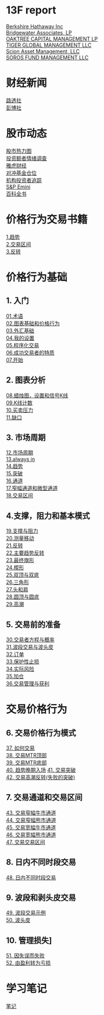 # 13F report
[Berkshire Hathaway Inc](https://13f.info/manager/0001067983-berkshire-hathaway-inc)   
[Bridgewater Associates, LP](https://13f.info/manager/0001350694-bridgewater-associates-lp)    
[OAKTREE CAPITAL MANAGEMENT LP](https://13f.info/manager/0000949509-oaktree-capital-management-lp)   
[TIGER GLOBAL MANAGEMENT LLC](https://13f.info/manager/0001167483-tiger-global-management-llc)   
[Scion Asset Management, LLC](https://13f.info/manager/0001649339-scion-asset-management-llc)   
[SOROS FUND MANAGEMENT LLC](https://13f.info/manager/0001029160-soros-fund-management-llc)   

# 财经新闻
[路透社](https://www.reuters.com/world/china/)   
[彭博社](https://www.bloomberg.com/asia)   
# 股市动态
[股市热力图](https://finviz.com/map.ashx?t=sec_all)   
[投资额者情绪调查](https://en.macromicro.me/charts/20828/us-aaii-sentimentsurvey)   
[雅虎财经](https://tw.stock.yahoo.com/)   
[对冲基金仓位](https://hedgefollow.com/)    
[机构投资者追踪](https://www.dataroma.com/m/home.php)    
[S&P Emini](https://www.brookstradingcourse.com/tag/sp-emini/)   
[百科全书](https://docs.google.com/spreadsheets/d/1RDhrocZUlO76QSZOLnyeu2TbZcrqImKIVEBeuhjHWoI/edit?usp=drivesdk)  

# 价格行为交易书籍
[1.趋势](https://docs.google.com/document/d/1BKnvKOdRi90gGgASmvyTrwTmsZhuxxQ5MW7H6-EKcGE/edit?usp=sharing)  
[2.交易区间](https://docs.google.com/document/d/1Hj0wCxLwDnYfNbXVVenUjdOKDJQUoXbKLi5Vt43Wi_E/edit?usp=sharing)  
[3.反转](https://docs.google.com/document/d/14WkI3n9gN4iBAdz1UYbrabPmSilLU9-GYrRZvsymdRU/edit?usp=sharing)  

# 价格行为基础
## 1. 入门
[01.术语]()  
[02.图表基础和价格行为]()  
[03.外汇基础]()  
[04.我的设置]()   
[05.程序化交易]()  
[06.成功交易者的特质]()  
[07.开始]()  
## 2. 图表分析
[08.蜡烛图，设置和信号K线]()  
[09.K线计数](https://docs.google.com/document/d/1Q_OCeb-HOp385e2gJRWyDfeluq277maPXn8aA_XOzo4/edit?usp=drivesdk)  
[10.买卖压力](https://docs.google.com/document/d/1y8PwHdQHPUGGwDldAnxm9thQWW7_eN77ByPoQYMHPVA/edit?usp=drivesdk)  
[11.缺口](https://docs.google.com/document/d/1a-xl20EMZCrWu_moIBBgsqWnHinxbgA3Q0XUMqgVDBE/edit?usp=drivesdk)  
## 3. 市场周期
[12.市场周期](https://docs.google.com/document/d/1SuRc_rNAGxSWsep0nzfFXqfl_ReBDKHDs464OoNL870/edit?usp=drivesdk)  
[13.always in](https://docs.google.com/document/d/1iflncH5muC0OOsHSSNKi_4QSXwIAXnTOTzabgCv5-Sg/edit?usp=drivesdk)  
[14.趋势](https://docs.google.com/document/d/1thLKzxeerHZhqUfILRWokWHRVvqgqS_yAM0CEm3y6Nc/edit?usp=drivesdk)  
[15.突破](https://docs.google.com/document/d/1FNW5pwY7k5gZdPUvyFKikQqk_qLaniRIEdCDeJCsgho/edit?usp=drivesdk)  
[16.通道](https://docs.google.com/document/d/1xqNw1CX2lZjx-i8J1SEKRKJq4KInCSOcRaQM5OFhKKY/edit?usp=sharing)  
[17.窄幅通道和微型通道](https://docs.google.com/document/d/1Rkmo_uLxrj_Xvb9yiDft3atfvKntjk8pkoMkzN6lumg/edit?usp=sharing)  
[18.交易区间](https://docs.google.com/document/d/1ycQfcWWhyWATf69Uc71um-7OI-loS9Hv8NUQuB9caHo/edit?usp=sharing)    
## 4.支撑，阻力和基本模式
[19.支撑与阻力](https://docs.google.com/document/d/1l__SAnnt7pOhtiqEwZwsdnw1dpTH6xoZTNzAr7PRu1E/edit?usp=sharing)  
[20.测量移动](https://docs.google.com/document/d/1U8j8uj30PWC-004J4mIKOR_6E_kXsNCmcfNJfHzRXuk/edit?usp=sharing)  
[21.反转](https://docs.google.com/document/d/1X5wHAyh7TErrv74_v-ypYvTDD6DWso6CYGKxXneOujw/edit?usp=sharing)    
[22.主要趋势反转](https://docs.google.com/document/d/1BvAOo15yWAxa2Hqjrz1G6guBfr6Ki6qgAdJvOOLtfqA/edit?usp=sharing)    
[23.最终旗形](https://docs.google.com/document/d/1l8lVWZyD-vPZk51ZVDdta-CKKXQm8lLXHgTwafzSxiE/edit?usp=sharing)  
[24.楔形](https://docs.google.com/document/d/1_aXFgLyRN4MgxzI8XqjF_wJ7uUe96OmnukOJhkOvOFU/edit?usp=sharing)  
[25.双顶与双底](https://docs.google.com/document/d/10DqAR41udPSJltIhJeiiH-wDIF4dwhtZukPGvC8Zf8c/edit?usp=sharing)  
[26.三角形](https://docs.google.com/document/d/1F9Z9QxgA1wOAn2R1no2vvEhih4h4Rd9JSPYXeQLOCJI/edit?usp=sharing)  
[27.头和肩](https://docs.google.com/document/d/1boeRfAdj521k7ZZUOM2Fh6B1sqi3ve5wbt0upr2QXWY/edit?usp=sharing)  
[28.圆顶与圆底](https://docs.google.com/document/d/1xPbDQp9AxGaqHF9yFdInKVIke0TwAsQQC4RVqBI1rUo/edit?usp=sharing)   
[29.高潮](https://docs.google.com/document/d/1qy2ujxwZTP6DkXqGPcbKtmX32nHhlVDJXJWhqGwZYJg/edit?usp=sharing)  
## 5. 交易前的准备
[30.交易者方程与概率](https://docs.google.com/document/d/1AGHk16TNOCtBPtV2lSDjillPoi9iDe7Y48NvlEelp-s/edit?usp=sharing)  
[31.波段交易与波头皮](https://docs.google.com/document/d/19G94doSZRSfavGjKCty81X6k_hzsId7DnOR8N6wfgUQ/edit?usp=sharing)  
[32.订单](https://docs.google.com/document/d/1WVd5vPnSQnwFMoOJnKef-mryp5kvh4b1q6mBgUyTVKM/edit?usp=sharing)  
[33.保护性止损](https://docs.google.com/document/d/1KhHgenrSvrc2w0GyfWzjmU0JZoTPdYFEIDTnf6KN3lY/edit?usp=sharing)  
[34.实际风险](https://docs.google.com/document/d/1DYNOIb7ycS0zmf0TfZ3kwPKC_h5kgCOpTZ83M9C4Seg/edit?usp=sharing)  
[35.加仓](https://docs.google.com/document/d/1fnPVOO5X9--YXnGLT92aDykdIiTP8nkQUf73U61BxtY/edit?usp=sharing)  
[36.交易管理与获利](https://docs.google.com/document/d/1UE6mC2QVQ94hWUCbDu0VAn01EiNRc6G-cINDIgNuQoE/edit?usp=sharing)  

# 交易价格行为
## 6. 交易价格行为模式
[37. 如何交易](https://docs.google.com/document/d/1BNoFR-zFH-zZU5wZF0oOfhacjoVTqMsdWuKQOeNmlYI/edit?tab=t.0#bookmark=id.ibsy28k349w2)  
[38. 交易MTR顶部](https://docs.google.com/document/d/1BNoFR-zFH-zZU5wZF0oOfhacjoVTqMsdWuKQOeNmlYI/edit?tab=t.eta8z333cdlt#bookmark=id.4rbwopfuh9vf)  
[39. 交易MTR底部](https://docs.google.com/document/d/1BNoFR-zFH-zZU5wZF0oOfhacjoVTqMsdWuKQOeNmlYI/edit?tab=t.7mt3ie1uhp3d#bookmark=id.hze2y5q7fe6u)  
[40. 趋势晚期入场](https://docs.google.com/document/d/1BNoFR-zFH-zZU5wZF0oOfhacjoVTqMsdWuKQOeNmlYI/edit?tab=t.xf2rrcz9pswb#bookmark=id.ogaf9jucdn4l)
[41. 交易突破](https://docs.google.com/document/d/1BNoFR-zFH-zZU5wZF0oOfhacjoVTqMsdWuKQOeNmlYI/edit?tab=t.pob88a48qvfk#bookmark=id.svmdetg5c3ed)  
[42. 交易高潮反转(失败的突破)](https://docs.google.com/document/d/1BNoFR-zFH-zZU5wZF0oOfhacjoVTqMsdWuKQOeNmlYI/edit?tab=t.wsny9jsfew0y#bookmark=id.tvnelv76pmca) 
## 7. 交易通道和交易区间
[43. 交易窄幅牛市通道]()  
[44. 交易窄幅熊市通道]()  
[45. 交易宽幅牛市通道]()  
[46. 交易宽幅熊市通道]()  
[47. 交易交易区间]()  
## 8. 日内不同时段交易
[48. 日内不同时段交易]()  
## 9. 波段和剥头皮交易
[49. 波段交易示例]()  
[50. 波头皮]()  
## 10. 管理损失] 
[51. 因失误而失败]()  
[52. 由盈利转为亏损]()  
# 学习笔记 
[笔记](https://notebooklm.google.com/notebook/83240fab-24fd-4e92-bbb2-c2a2d73022bf?original_referer=https:%2F%2Fnotebooklm.google%23&pli=1)   



